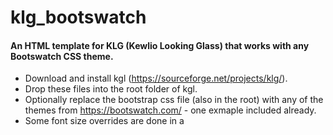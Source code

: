 # klg_bootswatch

#### An HTML template for KLG (Kewlio Looking Glass) that works with any Bootswatch CSS theme.

* Download and install kgl (https://sourceforge.net/projects/klg/).
* Drop these files into the root folder of kgl.
* Optionally replace the bootstrap css file (also in the root) with any of the themes from https://bootswatch.com/ - one exmaple included already.
* Some font size overrides are done in a <style> block directly in the HTML template.




